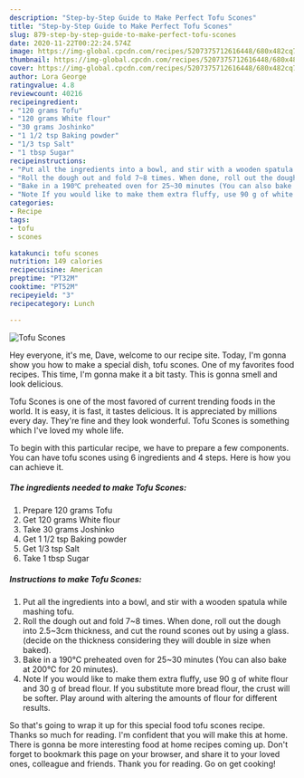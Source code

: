 ```yaml
---
description: "Step-by-Step Guide to Make Perfect Tofu Scones"
title: "Step-by-Step Guide to Make Perfect Tofu Scones"
slug: 879-step-by-step-guide-to-make-perfect-tofu-scones
date: 2020-11-22T00:22:24.574Z
image: https://img-global.cpcdn.com/recipes/5207375712616448/680x482cq70/tofu-scones-recipe-main-photo.jpg
thumbnail: https://img-global.cpcdn.com/recipes/5207375712616448/680x482cq70/tofu-scones-recipe-main-photo.jpg
cover: https://img-global.cpcdn.com/recipes/5207375712616448/680x482cq70/tofu-scones-recipe-main-photo.jpg
author: Lora George
ratingvalue: 4.8
reviewcount: 40216
recipeingredient:
- "120 grams Tofu"
- "120 grams White flour"
- "30 grams Joshinko"
- "1 1/2 tsp Baking powder"
- "1/3 tsp Salt"
- "1 tbsp Sugar"
recipeinstructions:
- "Put all the ingredients into a bowl, and stir with a wooden spatula while mashing tofu."
- "Roll the dough out and fold 7~8 times. When done, roll out the dough into 2.5~3cm thickness, and cut the round scones out by using a glass. (decide on the thickness considering they will double in size when baked)."
- "Bake in a 190℃ preheated oven for 25~30 minutes (You can also bake at 200℃ for 20 minutes)."
- "Note If you would like to make them extra fluffy, use 90 g of white flour and 30 g of bread flour. If you substitute more bread flour, the crust will be softer. Play around with altering the amounts of flour for different results."
categories:
- Recipe
tags:
- tofu
- scones

katakunci: tofu scones 
nutrition: 149 calories
recipecuisine: American
preptime: "PT32M"
cooktime: "PT52M"
recipeyield: "3"
recipecategory: Lunch

---
```



![Tofu Scones](https://img-global.cpcdn.com/recipes/5207375712616448/680x482cq70/tofu-scones-recipe-main-photo.jpg)

Hey everyone, it's me, Dave, welcome to our recipe site. Today, I'm gonna show you how to make a special dish, tofu scones. One of my favorites food recipes. This time, I'm gonna make it a bit tasty. This is gonna smell and look delicious.

Tofu Scones is one of the most favored of current trending foods in the world. It is easy, it is fast, it tastes delicious. It is appreciated by millions every day. They're fine and they look wonderful. Tofu Scones is something which I've loved my whole life.




To begin with this particular recipe, we have to prepare a few components. You can have tofu scones using 6 ingredients and 4 steps. Here is how you can achieve it.

<!--inarticleads1-->

##### The ingredients needed to make Tofu Scones:

1. Prepare 120 grams Tofu
1. Get 120 grams White flour
1. Take 30 grams Joshinko
1. Get 1 1/2 tsp Baking powder
1. Get 1/3 tsp Salt
1. Take 1 tbsp Sugar




<!--inarticleads2-->

##### Instructions to make Tofu Scones:

1. Put all the ingredients into a bowl, and stir with a wooden spatula while mashing tofu.
1. Roll the dough out and fold 7~8 times. When done, roll out the dough into 2.5~3cm thickness, and cut the round scones out by using a glass. (decide on the thickness considering they will double in size when baked).
1. Bake in a 190℃ preheated oven for 25~30 minutes (You can also bake at 200℃ for 20 minutes).
1. Note If you would like to make them extra fluffy, use 90 g of white flour and 30 g of bread flour. If you substitute more bread flour, the crust will be softer. Play around with altering the amounts of flour for different results.




So that's going to wrap it up for this special food tofu scones recipe. Thanks so much for reading. I'm confident that you will make this at home. There is gonna be more interesting food at home recipes coming up. Don't forget to bookmark this page on your browser, and share it to your loved ones, colleague and friends. Thank you for reading. Go on get cooking!
